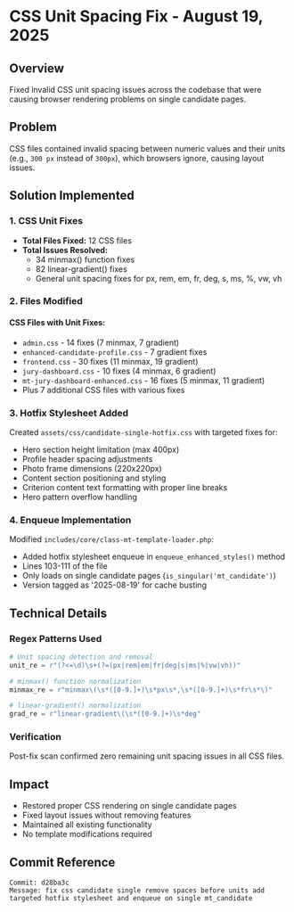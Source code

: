 # CSS Unit Spacing Fix - August 19, 2025

## Overview
Fixed invalid CSS unit spacing issues across the codebase that were causing browser rendering problems on single candidate pages.

## Problem
CSS files contained invalid spacing between numeric values and their units (e.g., `300 px` instead of `300px`), which browsers ignore, causing layout issues.

## Solution Implemented

### 1. CSS Unit Fixes
- **Total Files Fixed:** 12 CSS files
- **Total Issues Resolved:** 
  - 34 minmax() function fixes
  - 82 linear-gradient() fixes
  - General unit spacing fixes for px, rem, em, fr, deg, s, ms, %, vw, vh

### 2. Files Modified

#### CSS Files with Unit Fixes:
- `admin.css` - 14 fixes (7 minmax, 7 gradient)
- `enhanced-candidate-profile.css` - 7 gradient fixes
- `frontend.css` - 30 fixes (11 minmax, 19 gradient)
- `jury-dashboard.css` - 10 fixes (4 minmax, 6 gradient)
- `mt-jury-dashboard-enhanced.css` - 16 fixes (5 minmax, 11 gradient)
- Plus 7 additional CSS files with various fixes

### 3. Hotfix Stylesheet Added
Created `assets/css/candidate-single-hotfix.css` with targeted fixes for:
- Hero section height limitation (max 400px)
- Profile header spacing adjustments
- Photo frame dimensions (220x220px)
- Content section positioning and styling
- Criterion content text formatting with proper line breaks
- Hero pattern overflow handling

### 4. Enqueue Implementation
Modified `includes/core/class-mt-template-loader.php`:
- Added hotfix stylesheet enqueue in `enqueue_enhanced_styles()` method
- Lines 103-111 of the file
- Only loads on single candidate pages (`is_singular('mt_candidate')`)
- Version tagged as '2025-08-19' for cache busting

## Technical Details

### Regex Patterns Used
```python
# Unit spacing detection and removal
unit_re = r"(?<=\d)\s+(?=(px|rem|em|fr|deg|s|ms|%|vw|vh))"

# minmax() function normalization
minmax_re = r"minmax\(\s*([0-9.]+)\s*px\s*,\s*([0-9.]+)\s*fr\s*\)"

# linear-gradient() normalization  
grad_re = r"linear-gradient\(\s*([0-9.]+)\s*deg"
```

### Verification
Post-fix scan confirmed zero remaining unit spacing issues in all CSS files.

## Impact
- Restored proper CSS rendering on single candidate pages
- Fixed layout issues without removing features
- Maintained all existing functionality
- No template modifications required

## Commit Reference
```
Commit: d28ba3c
Message: fix css candidate single remove spaces before units add targeted hotfix stylesheet and enqueue on single mt_candidate
```